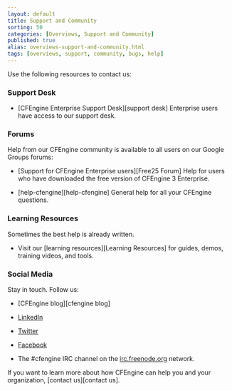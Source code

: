 ```yaml
---
layout: default
title: Support and Community
sorting: 50
categories: [Overviews, Support and Community]
published: true
alias: overviews-support-and-community.html
tags: [overviews, support, community, bugs, help]
---
```


Use the following resources to contact us:

### Support Desk

* [CFEngine Enterprise Support Desk][support desk] Enterprise users have access to our 
support desk. 

### Forums

Help from our CFEngine community is available to all users on our Google 
Groups forums:

* [Support for CFEngine Enterprise users][Free25 Forum] Help for users who 
have downloaded the free version of CFEngine 3 Enterprise.

* [help-cfengine][help-cfengine] General help for all your CFEngine questions.

### Learning Resources

Sometimes the best help is already written. 

* Visit our [learning resources][Learning Resources] for guides, demos, training videos, and tools.

### Social Media

Stay in touch. Follow us:

* [CFEngine blog][cfengine blog]

* <a href="http://www.linkedin.com/groups?gid=136574&trk=hb_side_g" 
target="_blank">LinkedIn</a>

* <a href="https://twitter.com/cfengine" target="_blank">Twitter</a>

* <a href="https://www.facebook.com/pages/Cfengine/311003700627?ref=ts" 
target="_blank">Facebook</a> 

* The #cfengine IRC channel on the [irc.freenode.org](irc:irc.freenode.org) network.

If you want to learn more about how CFEngine can help you and your 
organization, [contact us][contact us].
